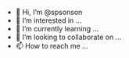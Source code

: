 - 👋 Hi, I’m @spsonson
- 👀 I’m interested in ...
- 🌱 I’m currently learning ...
- 💞️ I’m looking to collaborate on ...
- 📫 How to reach me ...

<!---
spsonson/spsonson is a ✨ special ✨ repository because its `README.md` (this file) appears on your GitHub profile.
You can click the Preview link to take a look at your changes.
--->
